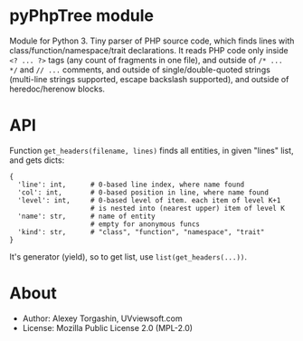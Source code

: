 # pyPhpTree module

Module for Python 3. Tiny parser of PHP source code, which finds lines with class/function/namespace/trait declarations. It reads PHP code only inside `<? ... ?>` tags (any count of fragments in one file), and outside of `/* ... */` and `// ...` comments, and outside of single/double-quoted strings (multi-line strings supported, escape backslash supported), and outside of heredoc/herenow blocks.

# API

Function `get_headers(filename, lines)` finds all entities, in given "lines" list, and gets dicts:

    {
      'line': int,      # 0-based line index, where name found
      'col': int,       # 0-based position in line, where name found
      'level': int,     # 0-based level of item. each item of level K+1
                        # is nested into (nearest upper) item of level K
      'name': str,      # name of entity
                        # empty for anonymous funcs
      'kind': str,      # "class", "function", "namespace", "trait"
    }
    
It's generator (yield), so to get list, use `list(get_headers(...))`.

# About

- Author: Alexey Torgashin, UVviewsoft.com 
- License: Mozilla Public License 2.0 (MPL-2.0)
